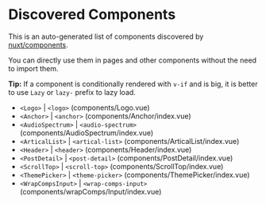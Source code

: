 # Discovered Components

This is an auto-generated list of components discovered by [nuxt/components](https://github.com/nuxt/components).

You can directly use them in pages and other components without the need to import them.

**Tip:** If a component is conditionally rendered with `v-if` and is big, it is better to use `Lazy` or `lazy-` prefix to lazy load.

- `<Logo>` | `<logo>` (components/Logo.vue)
- `<Anchor>` | `<anchor>` (components/Anchor/index.vue)
- `<AudioSpectrum>` | `<audio-spectrum>` (components/AudioSpectrum/index.vue)
- `<ArticalList>` | `<artical-list>` (components/ArticalList/index.vue)
- `<Header>` | `<header>` (components/Header/index.vue)
- `<PostDetail>` | `<post-detail>` (components/PostDetail/index.vue)
- `<ScrollTop>` | `<scroll-top>` (components/ScrollTop/index.vue)
- `<ThemePicker>` | `<theme-picker>` (components/ThemePicker/index.vue)
- `<WrapCompsInput>` | `<wrap-comps-input>` (components/wrapComps/Input/index.vue)
